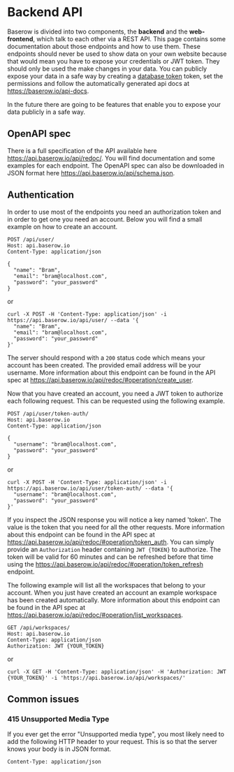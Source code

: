 # Backend API

Baserow is divided into two components, the **backend** and the 
**web-frontend**, which talk to each other via a REST API. This page
contains some documentation about those endpoints and how to use them. These endpoints
should never be used to show data on your own website because that would mean you have
to expose your credentials or JWT token. They should only be used the make changes in
your data. You can publicly expose your data in a safe way by creating a
[database token](https://api.baserow.io/api/redoc/#operation/create_database_token)
token, set the permissions and follow the automatically generated api docs at
https://baserow.io/api-docs.

In the future there are going to be features that enable you to expose 
your data publicly in a safe way.

## OpenAPI spec

There is a full specification of the API available here 
https://api.baserow.io/api/redoc/. You will find documentation and some examples for 
each endpoint. The OpenAPI spec can also be downloaded in JSON format here 
https://api.baserow.io/api/schema.json.

## Authentication

In order to use most of the endpoints you need an authorization token and in order to 
get one you need an account. Below you will find a small example on how to create an 
account.

```
POST /api/user/
Host: api.baserow.io
Content-Type: application/json

{
  "name": "Bram",
  "email": "bram@localhost.com",
  "password": "your_password"
}
```
or
```
curl -X POST -H 'Content-Type: application/json' -i https://api.baserow.io/api/user/ --data '{
  "name": "Bram",
  "email": "bram@localhost.com",
  "password": "your_password"
}'
```

The server should respond with a `200` status code which means your account has been 
created. The provided email address will be your username. More information about this 
endpoint can be found in the API spec at 
https://api.baserow.io/api/redoc/#operation/create_user.

Now that you have created an account, you need a JWT token to authorize each following
request. This can be requested using the following example.

```
POST /api/user/token-auth/
Host: api.baserow.io
Content-Type: application/json

{
  "username": "bram@localhost.com",
  "password": "your_password"
}
```
or
```
curl -X POST -H 'Content-Type: application/json' -i https://api.baserow.io/api/user/token-auth/ --data '{
  "username": "bram@localhost.com",
  "password": "your_password"
}'
```

If you inspect the JSON response you will notice a key named 'token'. The value is the 
token that you need for all the other requests. More information about this endpoint
can be found in the API spec at https://api.baserow.io/api/redoc/#operation/token_auth.
You can simply provide an `Authorization` header containing `JWT {TOKEN}` to authorize. 
The token will be valid for 60 minutes and can be refreshed before that time using the
https://api.baserow.io/api/redoc/#operation/token_refresh endpoint.

The following example will list all the workspaces that belong to your account. When you 
just have created an account an example workspace has been created automatically. More 
information about this endpoint can be found in the API spec at 
https://api.baserow.io/api/redoc/#operation/list_workspaces.

```
GET /api/workspaces/
Host: api.baserow.io
Content-Type: application/json
Authorization: JWT {YOUR_TOKEN}
```
or
```
curl -X GET -H 'Content-Type: application/json' -H 'Authorization: JWT {YOUR_TOKEN}' -i 'https://api.baserow.io/api/workspaces/'
```

## Common issues

### 415 Unsupported Media Type

If you ever get the error "Unsupported media type", you most likely need to add the 
following HTTP header to your request. This is so that the server knows your body is in 
JSON format.

```
Content-Type: application/json
```
